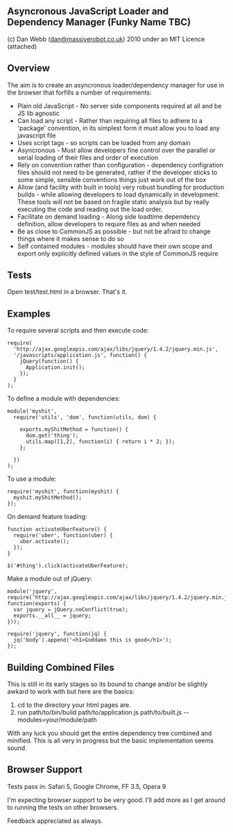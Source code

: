 Asyncronous JavaScript Loader and Dependency Manager (Funky Name TBC)
---------------------------------------------------------------------

(c) Dan Webb (dan@massiverobot.co.uk) 2010 under an MIT Licence (attached)

Overview
--------

The aim is to create an asyncronous loader/dependency manager for use in the browser that forfills a number of requirements:

* Plain old JavaScript - No server side components required at all and be JS lib agnostic
* Can load any script -  Rather than requiring all files to adhere to a 'package' convention, in its simplest form it must allow you to load any javascript file
* Uses script tags - so scripts can be loaded from any domain
* Asyncronous - Must allow developers fine control over the parallel or serial loading of their files and order of execution
* Rely on convention rather than configuration - dependency configration files should not need to be generated, rather if the developer sticks to some simple, sensible conventions things just work out of the box
* Allow (and facility with built in tools) very robust bundling for production builds - while allowing developers to load dynamically in development.  These tools will not be based on fragile static analysis but by really executing the code and reading out the load order.
* Facilitate on demand loading - Along side loadtime dependency definition, allow developers to require files as and when needed
* Be as close to CommonJS as possible - but not be afraid to change things where it makes sense to do so
* Self contained modules - modules should have their own scope and export only explicitly defined values in the style of CommonJS require

Tests
-----

Open test/test.html in a browser.  That's it.


Examples
--------

To require several scripts and then execute code:

    require(
      'http://ajax.googleapis.com/ajax/libs/jquery/1.4.2/jquery.min.js',
      '/javascripts/application.js', function() {
        jQuery(function() {
          Application.init();
        });
      }
    );
    
To define a module with dependencies:

    module('myshit', 
      require('utils', 'dom', function(utils, dom) {
        
        exports.myShitMethod = function() {
          dom.get('thing');
          utils.map([1,2], function(i) { return i * 2; });
        };
        
      })
    );
    
To use a module:

    require('myshit', function(myshit) {
      myshit.myShitMethod();
    });
    
On demand feature loading:

    function activateUberFeature() {
      require('uber', function(uber) {
        uber.activate();
      });
    }
    
    $('#thing').click(activateUberFeature);
    
Make a module out of jQuery:

    module('jquery', require('http://ajax.googleapis.com/ajax/libs/jquery/1.4.2/jquery.min.js', function(exports) {
      var jquery = jQuery.noConflict(true);
      exports.__all__ = jquery;
    }));
  
    require('jquery', function(jq) {
      jq('body').append('<h1>Goddamn this is good</h1>');
    });

    
Building Combined Files
-----------------------

This is still in its early stages so its bound to change and/or be slightly awkard to work with but here are the basics:

1. cd to the directory your html pages are.
2. run path/to/bin/build path/to/application.js path/to/built.js --modules=your/module/path

With any luck you should get the entire dependency tree combined and minified. This is all very in progress but the basic implementation seems sound.

Browser Support
---------------

Tests pass in: Safari 5, Google Chrome, FF 3.5, Opera 9

I'm expecting browser support to be very good.  I'll add more as I get around to running the tests on other browsers.

Feedback appreciated as always.